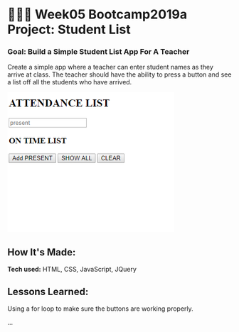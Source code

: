 # 👩🏾‍🎓 Week05 Bootcamp2019a Project: Student List

### Goal: Build a Simple Student List App For A Teacher

Create a simple app where a teacher can enter student names as they arrive at class. The teacher should have the ability to press a button and see a list off all the students who have arrived.


![alt tag](screenshot.PNG)

## How It's Made:

**Tech used:** HTML, CSS, JavaScript, JQuery

## Lessons Learned:
Using a for loop to make sure the buttons are working properly. 


...
